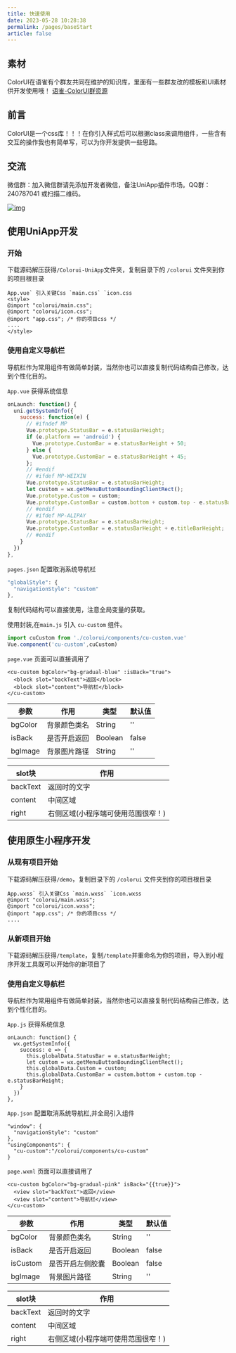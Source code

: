 ```yaml
---
title: 快速使用
date: 2023-05-28 10:28:38
permalink: /pages/baseStart
article: false
---
```




## 素材

ColorUI在语雀有个群友共同在维护的知识库，里面有一些群友改的模板和UI素材供开发使用哦！ [语雀-ColorUI群资源](https://www.yuque.com/colorui)

## 前言

ColorUI是一个css库！！！在你引入样式后可以根据class来调用组件，一些含有交互的操作我也有简单写，可以为你开发提供一些思路。

## 交流

微信群：加入微信群请先添加开发者微信，备注UniApp插件市场。QQ群：240787041 或扫描二维码。

[![img](https://camo.githubusercontent.com/f686814edb071f1cce9f0401a5fd487c4f64b5aa8e981f080b04f255e21199c9/68747470733a2f2f636f732e636f6c6f722d75692e636f6d2f7765622f6b6d346a732e706e67)](https://camo.githubusercontent.com/f686814edb071f1cce9f0401a5fd487c4f64b5aa8e981f080b04f255e21199c9/68747470733a2f2f636f732e636f6c6f722d75692e636f6d2f7765622f6b6d346a732e706e67)

## 使用UniApp开发

### 开始

下载源码解压获得`/Colorui-UniApp`文件夹，复制目录下的 `/colorui` 文件夹到你的项目根目录

```vue
App.vue` 引入关键Css `main.css` `icon.css
<style>
@import "colorui/main.css";
@import "colorui/icon.css";
@import "app.css"; /* 你的项目css */
....
</style>
```

### 使用自定义导航栏

导航栏作为常用组件有做简单封装，当然你也可以直接复制代码结构自己修改，达到个性化目的。

`App.vue` 获得系统信息

```js
onLaunch: function() {
  uni.getSystemInfo({
    success: function(e) {
      // #ifndef MP
      Vue.prototype.StatusBar = e.statusBarHeight;
      if (e.platform == 'android') {
        Vue.prototype.CustomBar = e.statusBarHeight + 50;
      } else {
        Vue.prototype.CustomBar = e.statusBarHeight + 45;
      };
      // #endif
      // #ifdef MP-WEIXIN
      Vue.prototype.StatusBar = e.statusBarHeight;
      let custom = wx.getMenuButtonBoundingClientRect();
      Vue.prototype.Custom = custom;
      Vue.prototype.CustomBar = custom.bottom + custom.top - e.statusBarHeight;
      // #endif		
      // #ifdef MP-ALIPAY
      Vue.prototype.StatusBar = e.statusBarHeight;
      Vue.prototype.CustomBar = e.statusBarHeight + e.titleBarHeight;
      // #endif
    }
  })
},
```

`pages.json` 配置取消系统导航栏

```js
"globalStyle": {
  "navigationStyle": "custom"
},
```

复制代码结构可以直接使用，注意全局变量的获取。

使用封装,在`main.js` 引入 `cu-custom` 组件。

```js
import cuCustom from './colorui/components/cu-custom.vue'
Vue.component('cu-custom',cuCustom)
```

`page.vue` 页面可以直接调用了

```vue
<cu-custom bgColor="bg-gradual-blue" :isBack="true">
  <block slot="backText">返回</block>
  <block slot="content">导航栏</block>
</cu-custom>
```

| 参数    | 作用         | 类型    | 默认值 |
| ------- | ------------ | ------- | ------ |
| bgColor | 背景颜色类名 | String  | ''     |
| isBack  | 是否开启返回 | Boolean | false  |
| bgImage | 背景图片路径 | String  | ''     |

| slot块   | 作用                               |
| -------- | ---------------------------------- |
| backText | 返回时的文字                       |
| content  | 中间区域                           |
| right    | 右侧区域(小程序端可使用范围很窄！) |

## 使用原生小程序开发

### 从现有项目开始

下载源码解压获得`/demo`，复制目录下的 `/colorui` 文件夹到你的项目根目录

```
App.wxss` 引入关键Css `main.wxss` `icon.wxss
@import "colorui/main.wxss";
@import "colorui/icon.wxss";
@import "app.css"; /* 你的项目css */
....
```

### 从新项目开始

下载源码解压获得`/template`，复制`/template`并重命名为你的项目，导入到小程序开发工具既可以开始你的新项目了

### 使用自定义导航栏

导航栏作为常用组件有做简单封装，当然你也可以直接复制代码结构自己修改，达到个性化目的。

`App.js` 获得系统信息

```
onLaunch: function() {
  wx.getSystemInfo({
    success: e => {
      this.globalData.StatusBar = e.statusBarHeight;
      let custom = wx.getMenuButtonBoundingClientRect();
      this.globalData.Custom = custom;  
      this.globalData.CustomBar = custom.bottom + custom.top - e.statusBarHeight;
    }
  })
},
```

`App.json` 配置取消系统导航栏,并全局引入组件

```
"window": {
  "navigationStyle": "custom"
},
"usingComponents": {
  "cu-custom":"/colorui/components/cu-custom"
}
```

`page.wxml` 页面可以直接调用了

```
<cu-custom bgColor="bg-gradual-pink" isBack="{{true}}">
  <view slot="backText">返回</view>
  <view slot="content">导航栏</view>
</cu-custom>
```

| 参数     | 作用             | 类型    | 默认值 |
| -------- | ---------------- | ------- | ------ |
| bgColor  | 背景颜色类名     | String  | ''     |
| isBack   | 是否开启返回     | Boolean | false  |
| isCustom | 是否开启左侧胶囊 | Boolean | false  |
| bgImage  | 背景图片路径     | String  | ''     |

| slot块   | 作用                               |
| -------- | ---------------------------------- |
| backText | 返回时的文字                       |
| content  | 中间区域                           |
| right    | 右侧区域(小程序端可使用范围很窄！) |
